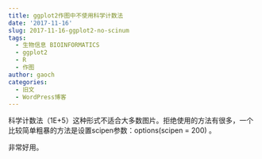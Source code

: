 ```yaml
---
title: ggplot2作图中不使用科学计数法
date: '2017-11-16'
slug: 2017-11-16-ggplot2-no-scinum
tags:
  - 生物信息 BIOINFORMATICS
  - ggplot2
  - R
  - 作图
author: gaoch
categories:
  - 旧文
  - WordPress博客
---
```



科学计数法（1E+5）这种形式不适合大多数图片。拒绝使用的方法有很多，一个比较简单粗暴的方法是设置scipen参数：<span
class="lang:r decode:true crayon-inline">options(scipen = 200)</span> 。

非常好用。
